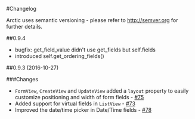 #Changelog

Arctic uses semantic versioning - please refer to <http://semver.org> for further details.

##0.9.4

- bugfix: get_field_value didn't use get_fields but self.fields
- introduced self.get_ordering_fields()

##0.9.3 (2016-10-27)

###Changes

- `FormView`, `CreateView` and `UpdateView` added a `layout` property to 
  easily customize positioning and width of form fields - [#75][75]
- Added support for virtual fields in `ListView` - [#73][73]
- Improved the date/time picker in Date/Time fields - [#78][78]

[73]: //github.com/sanoma/django-arctic/issues/73
[75]: //github.com/sanoma/django-arctic/issues/75
[78]: //github.com/sanoma/django-arctic/issues/78
